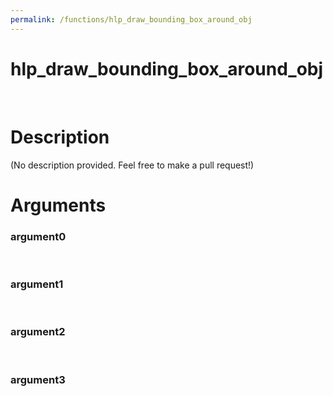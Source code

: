 ```yaml
---
permalink: /functions/hlp_draw_bounding_box_around_obj
---
```

# hlp_draw_bounding_box_around_obj  
&nbsp;  
# Description  
(No description provided. Feel free to make a pull request!) 
&nbsp;  
# Arguments
### argument0

&nbsp;    
### argument1

&nbsp;    
### argument2

&nbsp;    
### argument3

&nbsp;    


